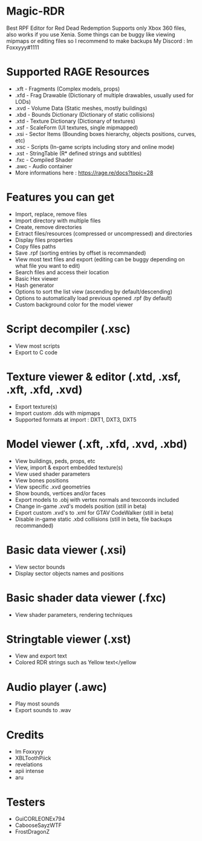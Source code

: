 # Magic-RDR
Best RPF Editor for Red Dead Redemption
Supports only Xbox 360 files, also works if you use Xenia.
Some things can be buggy like viewing mipmaps or editing files so I recommend to make backups
My Discord : Im Foxxyyy#1111

# Supported RAGE Resources
- .xft - Fragments (Complex models, props)
- .xfd - Frag Drawable (Dictionary of multiple drawables, usually used for LODs)
- .xvd - Volume Data (Static meshes, mostly buildings)
- .xbd - Bounds Dictionary (Dictionary of static collisions)
- .xtd - Texture Dictionary (Dictionary of textures)
- .xsf - ScaleForm (UI textures, single mipmapped)
- .xsi - Sector Items (Bounding boxes hierarchy, objects positions, curves, etc)
- .xsc - Scripts (In-game scripts including story and online mode)
- .xst - StringTable (R* defined strings and subtitles)
- .fxc - Compiled Shader
- .awc - Audio container
- More informations here : https://rage.re/docs?topic=28

# Features you can get
- Import, replace, remove files
- Import directory with multiple files
- Create, remove directories
- Extract files/resources (compressed or uncompressed) and directories
- Display files properties
- Copy files paths
- Save .rpf (sorting entries by offset is recommanded)
- View most text files and export (editing can be buggy depending on what file you want to edit)
- Search files and access their location
- Basic Hex viewer
- Hash generator
- Options to sort the list view (ascending by default/descending)
- Options to automatically load previous opened .rpf (by default)
- Custom background color for the model viewer

# Script decompiler (.xsc)
  - View most scripts
  - Export to C code

# Texture viewer & editor (.xtd, .xsf, .xft, .xfd, .xvd)
  - Export texture(s)
  - Import custom .dds with mipmaps
  - Supported formats at import : DXT1, DXT3, DXT5

# Model viewer (.xft, .xfd, .xvd, .xbd)
  - View buildings, peds, props, etc
  - View, import & export embedded texture(s)
  - View used shader parameters
  - View bones positions
  - View specific .xvd geometries
  - Show bounds, vertices and/or faces
  - Export models to .obj with vertex normals and texcoords included
  - Change in-game .xvd's models position (still in beta)
  - Export custom .xvd's to .xml for GTAV CodeWalker (still in beta)
  - Disable in-game static .xbd collisions (still in beta, file backups recommanded)

# Basic data viewer (.xsi)
  - View sector bounds
  - Display sector objects names and positions

# Basic shader data viewer (.fxc)
  - View shader parameters, rendering techniques

# Stringtable viewer (.xst)
  - View and export text
  - Colored RDR strings such as <yellow>Yellow text</yellow

# Audio player (.awc)
  - Play most sounds
  - Export sounds to .wav

# Credits
- Im Foxxyyy
- XBLToothPiick
- revelations
- apii intense
- aru

# Testers
- GuiCORLEONEx794
- CabooseSayzWTF
- FrostDragonZ
